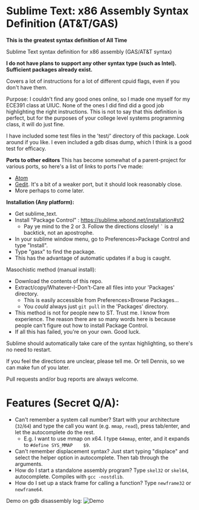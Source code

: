 Sublime Text: x86 Assembly Syntax Definition (AT&T/GAS)
==========================

**This is the greatest syntax definition of All Time**

Sublime Text syntax definition for x86 assembly (GAS/AT&T syntax)

**I do not have plans to support any other syntax type (such as Intel). Sufficient packages already exist.**

Covers a lot of instructions for a lot of different cpuid flags, even if you don't have them.

Purpose:  I couldn't find any good ones online, so I made one myself for my ECE391 class at UIUC. None of the ones I did find did a good job highlighting the right instructions. This is not to say that this definition is perfect, but for the purposes of your college level systems programming class, it will do just fine.

I have included some test files in the 'test/' directory of this package. Look around if you like. I even included a gdb disas dump, which I think is a good test for efficacy.

**Ports to other editors**
This has become somewhat of a parent-project for various ports, so here's a list of links to ports I've made:
- [Atom](https://github.com/calculuswhiz/atom-GAS-x86_64-highlighter)
- [Gedit](https://github.com/calculuswhiz/gedit-GAS-x86_64-highlighter). It's a bit of a weaker port, but it should look reasonably close.
- More perhaps to come later.

**Installation (Any platform):**
- Get sublime_text.
- Install "Package Control" : https://sublime.wbond.net/installation#st2
    - Pay ye mind to the 2 or 3. Follow the directions closely! `` ` `` is a backtick, not an apostrophe.
- In your sublime window menu, go to Preferences>Package Control and type "Install".
- Type "gasx" to find the package.
- This has the advantage of automatic updates if a bug is caught.

Masochistic method (manual install):
- Download the contents of this repo.
- Extract/copy/Whatever-I-Don't-Care all files into your 'Packages' directory.
    - This is easily accessible from Preferences>Browse Packages...
    - You *could* always just `git pull` in the 'Packages' directory.
- This method is not for people new to ST. Trust me. I know from experience. The reason there are so many words here is because people can't figure out how to install Package Control.
- If all this has failed, you're on your own. Good luck.

Sublime should automatically take care of the syntax highlighting, so there's no need to restart.

If you feel the directions are unclear, please tell me. Or tell Dennis, so we can make fun of you later.

Pull requests and/or bug reports are always welcome.

Features (Secret Q/A):
=========
- Can't remember a system call number? Start with your architecture (`32`/`64`) and type the call you want (e.g. `mmap`, `read`), press tab/enter, and let the autocomplete do the rest.
    - E.g. I want to use mmap on x64. I type `64mmap`, enter, and it expands to `#define SYS_MMAP    $9`.
- Can't remember displacement syntax? Just start typing "displace" and select the helper option in autocomplete. Then tab through the arguments.
- How do I start a standalone assembly program? Type `skel32` or `skel64`, autocomplete. Compiles with `gcc -nostdlib`.
- How do I set up a stack frame for calling a function? Type `newframe32` or `newframe64`.

Demo on gdb disassembly log:
![Demo](https://raw.githubusercontent.com/calculuswhiz/Assembly-Syntax-Definition/master/screencap/gdb_demo.png)
